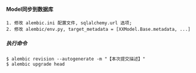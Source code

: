 #### Model同步到数据库
```
1. 修改 alembic.ini 配置文件, sqlalchemy.url 选项;
2. 修改 alembic/env.py, target_metadata = [XXModel.Base.metadata, ...]
```

##### 执行命令
```
$ alembic revision --autogenerate -m "【本次提交描述】"
$ alembic upgrade head
```